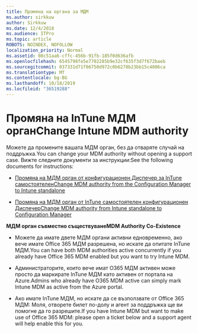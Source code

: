 ```yaml
---
title: Промяна на органа за МДМ
ms.author: sirkkuw
author: Sirkkuw
ms.date: 12/4/2018
ms.audience: ITPro
ms.topic: article
ROBOTS: NOINDEX, NOFOLLOW
localization_priority: Normal
ms.assetid: 08c51aa6-cffc-456b-91fb-185f0d636afb
ms.openlocfilehash: 6545798fe5e7702285b9e32cf635f3d7f672baeb
ms.sourcegitcommit: 037331d71f06750d972c0b6278b23bb15c4806ca
ms.translationtype: MT
ms.contentlocale: bg-BG
ms.lasthandoff: 10/18/2019
ms.locfileid: "36519288"
---
```

# <a name="change-intune-mdm-authority"></a><span data-ttu-id="daa4f-102">Промяна на InTune МДМ орган</span><span class="sxs-lookup"><span data-stu-id="daa4f-102">Change Intune MDM authority</span></span>

<span data-ttu-id="daa4f-103">Можете да промените вашата МДМ орган, без да отваряте случай на поддръжка.</span><span class="sxs-lookup"><span data-stu-id="daa4f-103">You can change your MDM authority without opening a support case.</span></span> <span data-ttu-id="daa4f-104">Вижте следните документи за инструкции:</span><span class="sxs-lookup"><span data-stu-id="daa4f-104">See the following documents for instructions:</span></span>
  
- [<span data-ttu-id="daa4f-105">Промяна на МДМ орган от конфигурационен Диспечер за InTune самостоятелен</span><span class="sxs-lookup"><span data-stu-id="daa4f-105">Change MDM authority from the Configuration Manager to Intune standalone</span></span>](https://docs.microsoft.com/sccm/mdm/deploy-use/migrate-change-mdm-authority)
    
- [<span data-ttu-id="daa4f-106">Промяна на МДМ орган от InTune самостоятелен конфигурационен Диспечер</span><span class="sxs-lookup"><span data-stu-id="daa4f-106">Change MDM authority from Intune standalone to Configuration Manager</span></span>](https://docs.microsoft.com/sccm/mdm/deploy-use/change-mdm-authority)
    
 <span data-ttu-id="daa4f-107">**МДМ орган съвместно съществуване**</span><span class="sxs-lookup"><span data-stu-id="daa4f-107">**MDM Authority Co-Existence**</span></span>
  
- <span data-ttu-id="daa4f-108">Можете да имате двете МДМ органи активни едновременно, ако вече имате Office 365 МДМ разрешена, но искате да опитате InTune МДМ.</span><span class="sxs-lookup"><span data-stu-id="daa4f-108">You can have both MDM authorities active concurrently if you already have Office 365 MDM enabled but you want to try Intune MDM.</span></span>
    
- <span data-ttu-id="daa4f-109">Администраторите, които вече имат O365 МДМ активен може просто да маркирате InTune МДМ като активен от портала на Azure.</span><span class="sxs-lookup"><span data-stu-id="daa4f-109">Admins who already have O365 MDM active can simply mark Intune MDM as active from the Azure portal.</span></span>
    
- <span data-ttu-id="daa4f-110">Ако имате InTune МДМ, но искате да се възползвате от Office 365 МДМ: Моля, отворете билет по-долу и агент за поддръжка ще ви помогне да го разрешите.</span><span class="sxs-lookup"><span data-stu-id="daa4f-110">If you have Intune MDM but want to make use of Office 365 MDM: please open a ticket below and a support agent will help enable this for you.</span></span>
    

